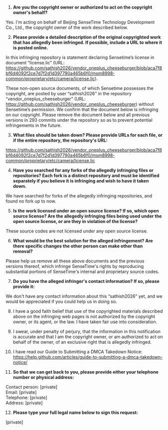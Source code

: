 1. **Are you the copyright owner or authorized to act on the copyright owner's behalf?**  

Yes. I'm acting on behalf of Beijing SenseTime Technology Development Co., Ltd., the copyright owner of the work described below.

2. **Please provide a detailed description of the original copyrighted work that has allegedly been infringed. If possible, include a URL to where it is posted online.**  

In this infringing repository is statement declaring Sensetime’s license in document “license.lic” (URL: https://github.com/sathish2026/vendor_oneplus_cheeseburger/blob/aca7f8bf6d4092f2ce7d7f2d1d397790a465b6f0/msm8998-common/proprietary/etc/camera/license.lic).  

These non-open source documents, of which Sensetime possesses the copyright, are posted by user “sathish2026” in the repository “vendor_oneplus_cheeseburger” (URL: https://github.com/sathish2026/vendor_oneplus_cheeseburger) without Sensetime’s permission. We confirm that the document below is infringing on our copyright. Please remove the document below and all previous versions in 293 commits under the repository so as to prevent potential infringements in the future.  

3. **What files should be taken down? Please provide URLs for each file, or if the entire repository, the repository's URL:**  

https://github.com/sathish2026/vendor_oneplus_cheeseburger/blob/aca7f8bf6d4092f2ce7d7f2d1d397790a465b6f0/msm8998-common/proprietary/etc/camera/license.lic

4. **Have you searched for any forks of the allegedly infringing files or repositories? Each fork is a distinct repository and must be identified separately if you believe it is infringing and wish to have it taken down.**

We have searched for forks of the allegedly infringing repositories, and found no fork up to now.

5. **Is the work licensed under an open source license? If so, which open source license? Are the allegedly infringing files being used under the open source license, or are they in violation of the license?**

These source codes are not licensed under any open source license.

6. **What would be the best solution for the alleged infringement? Are there specific changes the other person can make other than removal?**

Please help us remove all these above documents and the previous versions thereof, which infringe SenseTime's rights by reproducing substantial portions of SenseTime's internal and proprietary source codes.

7. **Do you have the alleged infringer's contact information? If so, please provide it:**

We don't have any contact information about this “sathish2026” yet, and we would be appreciated if you could help us in doing so.

8. I have a good faith belief that use of the copyrighted materials described above on the infringing web pages is not authorized by the copyright owner, or its agent, or the law. I have taken fair use into consideration.  

9. I swear, under penalty of perjury, that the information in this notification is accurate and that I am the copyright owner, or am authorized to act on behalf of the owner, of an exclusive right that is allegedly infringed.  

10. I have read our Guide to Submitting a DMCA Takedown Notice: https://help.github.com/articles/guide-to-submitting-a-dmca-takedown-notice/  

11. **So that we can get back to you, please provide either your telephone number or physical address:**  

Contact person: [private]  
Email: [private]  
Telephone: [private]  
Address: [private]  

12. **Please type your full legal name below to sign this request:**  

[private]
